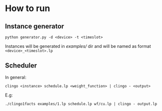 # How to run

## Instance generator

```
python generator.py -d <device> -t <timeslot>
```

Instances will be generated in *examples/* dir and will be named as format `<device>_<timeslot>.lp`

## Scheduler

In general:

```
clingo <instance> schedule.lp <weight_function> | clingo - <output>
```

E.g:

```
./clingo1facts examples/1.lp schedule.lp wf/cu.lp | clingo - output.lp
```
